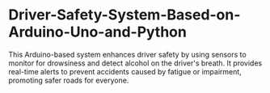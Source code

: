 # Driver-Safety-System-Based-on-Arduino-Uno-and-Python
This Arduino-based system enhances driver safety by using sensors to monitor for drowsiness and detect alcohol on the driver's breath. It provides real-time alerts to prevent accidents caused by fatigue or impairment, promoting safer roads for everyone.
